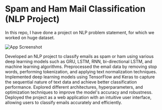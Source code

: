 # Spam and Ham Mail Classification (NLP Project)

In this repo, I have done a project on NLP problem statement, for which we worked on huge dataset. 

![App Screenshot](https://kearley.com/wp-content/uploads/2018/06/spam-to-ham3-768x401.png)


Developed an NLP project to classify emails as spam or ham using various deep learning models such as GRU, LSTM, RNN, bi-directional LSTM, and machine learning algorithms.
Preprocessed the email data by removing stop words, performing tokenization, and applying text normalization techniques.
Implemented deep learning models using TensorFlow and Keras to capture the sequential nature of text data and achieve better classification performance.
Explored different architectures, hyperparameters, and optimization techniques to improve the model's accuracy and robustness.
Deployed the project as a web application with an intuitive user interface, allowing users to classify emails accurately and efficiently.
